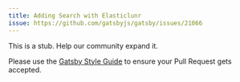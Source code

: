 ```yaml
---
title: Adding Search with Elasticlunr
issue: https://github.com/gatsbyjs/gatsby/issues/21066
---
```


This is a stub. Help our community expand it.

Please use the [Gatsby Style Guide](/contributing/gatsby-style-guide/) to ensure your
Pull Request gets accepted.
